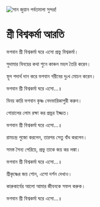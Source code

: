 ![সান জুয়ান পর্বতমালা সুন্দর!](lib/assets/images/artis/img.png "সান জুয়ান পর্বতমালা")

# শ্রী বিশ্বকর্মা আরতি

ভগবান শ্রী বিশ্বকর্মা ঘরে এসো প্রভু বিশ্বকর্মা।

সুদামার বিনয়ের কথা শুনে কাঞ্চন মহল তৈরি করেন।

স্থূল পদার্থ দান করে ভগবান গরীবের দুঃখ মোচন করেন।

ভগবান শ্রী বিশ্বকর্মা ঘরে এসো...॥

বিনয় কারি ভগবান কৃষ্ণ নেদভারিকাপুরী করুন।

গোয়ালের লোম রক্ষা কর প্রভুর ইজ্জত।

ভগবান শ্রী বিশ্বকর্মা ঘরে এসো...॥

রামচন্দ্র পুজো করলেন, তারপর সেতু বাঁধ করলেন।

সমস্ত সৈন্য পেরিয়ে, প্রভু তাকে জয় কর লঙ্কা।

ভগবান শ্রী বিশ্বকর্মা ঘরে এসো...॥

শ্রীকৃষ্ণের জয় শোন, এসো দর্শন দেখাও।

কারুকার্যের আলো আমার জীবনকে সফল করুক।

ভগবান শ্রী বিশ্বকর্মা ঘরে এসো...॥